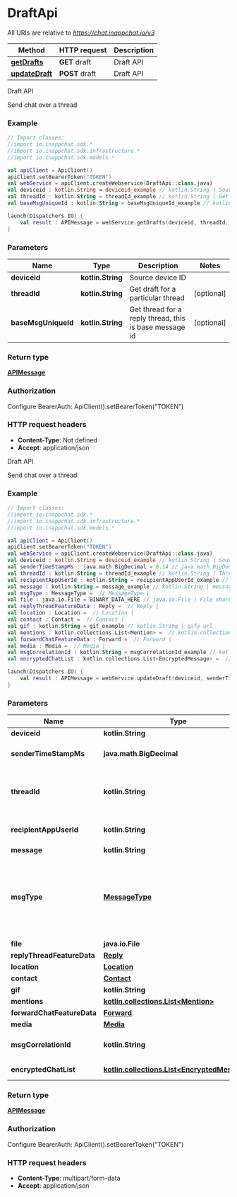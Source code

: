 # DraftApi

All URIs are relative to *https://chat.inappchat.io/v3*

Method | HTTP request | Description
------------- | ------------- | -------------
[**getDrafts**](DraftApi.md#getDrafts) | **GET** draft | Draft API
[**updateDraft**](DraftApi.md#updateDraft) | **POST** draft | Draft API



Draft API

Send chat over a thread

### Example
```kotlin
// Import classes:
//import io.inappchat.sdk.*
//import io.inappchat.sdk.infrastructure.*
//import io.inappchat.sdk.models.*

val apiClient = ApiClient()
apiClient.setBearerToken("TOKEN")
val webService = apiClient.createWebservice(DraftApi::class.java)
val deviceid : kotlin.String = deviceid_example // kotlin.String | Source device ID
val threadId : kotlin.String = threadId_example // kotlin.String | Get draft for a particular thread
val baseMsgUniqueId : kotlin.String = baseMsgUniqueId_example // kotlin.String | Get thread for a reply thread, this is base message id

launch(Dispatchers.IO) {
    val result : APIMessage = webService.getDrafts(deviceid, threadId, baseMsgUniqueId)
}
```

### Parameters

Name | Type | Description  | Notes
------------- | ------------- | ------------- | -------------
 **deviceid** | **kotlin.String**| Source device ID |
 **threadId** | **kotlin.String**| Get draft for a particular thread | [optional]
 **baseMsgUniqueId** | **kotlin.String**| Get thread for a reply thread, this is base message id | [optional]

### Return type

[**APIMessage**](APIMessage.md)

### Authorization


Configure BearerAuth:
    ApiClient().setBearerToken("TOKEN")

### HTTP request headers

 - **Content-Type**: Not defined
 - **Accept**: application/json


Draft API

Send chat over a thread

### Example
```kotlin
// Import classes:
//import io.inappchat.sdk.*
//import io.inappchat.sdk.infrastructure.*
//import io.inappchat.sdk.models.*

val apiClient = ApiClient()
apiClient.setBearerToken("TOKEN")
val webService = apiClient.createWebservice(DraftApi::class.java)
val deviceid : kotlin.String = deviceid_example // kotlin.String | Source device ID
val senderTimeStampMs : java.math.BigDecimal = 8.14 // java.math.BigDecimal | epoch timestamp (in ms) of message creation generated on sender device
val threadId : kotlin.String = threadId_example // kotlin.String | Thread ID which represents a user or a group. eg. 5c56c9a2218aec4b4a8a976f. This is mutually exclusive with recipientAppUserId.
val recipientAppUserId : kotlin.String = recipientAppUserId_example // kotlin.String | App user Id of receiver. eg. abc@def.com. This is mutually exclusive with threadId.
val message : kotlin.String = message_example // kotlin.String | message text. rg. 'hello'
val msgType : MessageType =  // MessageType | 
val file : java.io.File = BINARY_DATA_HERE // java.io.File | File share
val replyThreadFeatureData : Reply =  // Reply | 
val location : Location =  // Location | 
val contact : Contact =  // Contact | 
val gif : kotlin.String = gif_example // kotlin.String | gify url
val mentions : kotlin.collections.List<Mention> =  // kotlin.collections.List<Mention> | 
val forwardChatFeatureData : Forward =  // Forward | 
val media : Media =  // Media | 
val msgCorrelationId : kotlin.String = msgCorrelationId_example // kotlin.String | Client generated unique identifier used to trace message delivery till receiver
val encryptedChatList : kotlin.collections.List<EncryptedMessage> =  // kotlin.collections.List<EncryptedMessage> | List of user+device wise eencrypted chat objects.

launch(Dispatchers.IO) {
    val result : APIMessage = webService.updateDraft(deviceid, senderTimeStampMs, threadId, recipientAppUserId, message, msgType, file, replyThreadFeatureData, location, contact, gif, mentions, forwardChatFeatureData, media, msgCorrelationId, encryptedChatList)
}
```

### Parameters

Name | Type | Description  | Notes
------------- | ------------- | ------------- | -------------
 **deviceid** | **kotlin.String**| Source device ID |
 **senderTimeStampMs** | **java.math.BigDecimal**| epoch timestamp (in ms) of message creation generated on sender device |
 **threadId** | **kotlin.String**| Thread ID which represents a user or a group. eg. 5c56c9a2218aec4b4a8a976f. This is mutually exclusive with recipientAppUserId. | [optional]
 **recipientAppUserId** | **kotlin.String**| App user Id of receiver. eg. abc@def.com. This is mutually exclusive with threadId. | [optional]
 **message** | **kotlin.String**| message text. rg. &#39;hello&#39; | [optional]
 **msgType** | [**MessageType**](MessageType.md)|  | [optional] [enum: text, image, audio, video, gif, file, contact, location]
 **file** | **java.io.File**| File share | [optional]
 **replyThreadFeatureData** | [**Reply**](Reply.md)|  | [optional]
 **location** | [**Location**](Location.md)|  | [optional]
 **contact** | [**Contact**](Contact.md)|  | [optional]
 **gif** | **kotlin.String**| gify url | [optional]
 **mentions** | [**kotlin.collections.List&lt;Mention&gt;**](Mention.md)|  | [optional]
 **forwardChatFeatureData** | [**Forward**](Forward.md)|  | [optional]
 **media** | [**Media**](Media.md)|  | [optional]
 **msgCorrelationId** | **kotlin.String**| Client generated unique identifier used to trace message delivery till receiver | [optional]
 **encryptedChatList** | [**kotlin.collections.List&lt;EncryptedMessage&gt;**](EncryptedMessage.md)| List of user+device wise eencrypted chat objects. | [optional]

### Return type

[**APIMessage**](APIMessage.md)

### Authorization


Configure BearerAuth:
    ApiClient().setBearerToken("TOKEN")

### HTTP request headers

 - **Content-Type**: multipart/form-data
 - **Accept**: application/json

